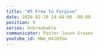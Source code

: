 ```yaml
---
title: "#5 Free to Forgive"
date: 2020-02-10 14:44:00 -08:00
position: 9
series: Unbreakable
communicator: Pastor Jason Graves
youtube_id: HWe_H41HIGw
---
```


